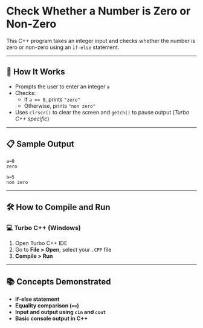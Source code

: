 # Check Whether a Number is Zero or Non-Zero

This C++ program takes an integer input and checks whether the number is zero or non-zero using an `if-else` statement.

---

## 🚀 How It Works

- Prompts the user to enter an integer `a`
- Checks:
  - If `a == 0`, prints `"zero"`
  - Otherwise, prints `"non zero"`
- Uses `clrscr()` to clear the screen and `getch()` to pause output (*Turbo C++ specific*)

---

## 📋 Sample Output

```
a=0
zero
```

```
a=5
non zero
```

---

## 🛠️ How to Compile and Run

### 💻 Turbo C++ (Windows)

1. Open Turbo C++ IDE  
2. Go to **File > Open**, select your `.CPP` file  
3. **Compile > Run**

---

## 📚 Concepts Demonstrated
- **if-else statement**
- **Equality comparison (`==`)**
- **Input and output using `cin` and `cout`**
- **Basic console output in C++**

